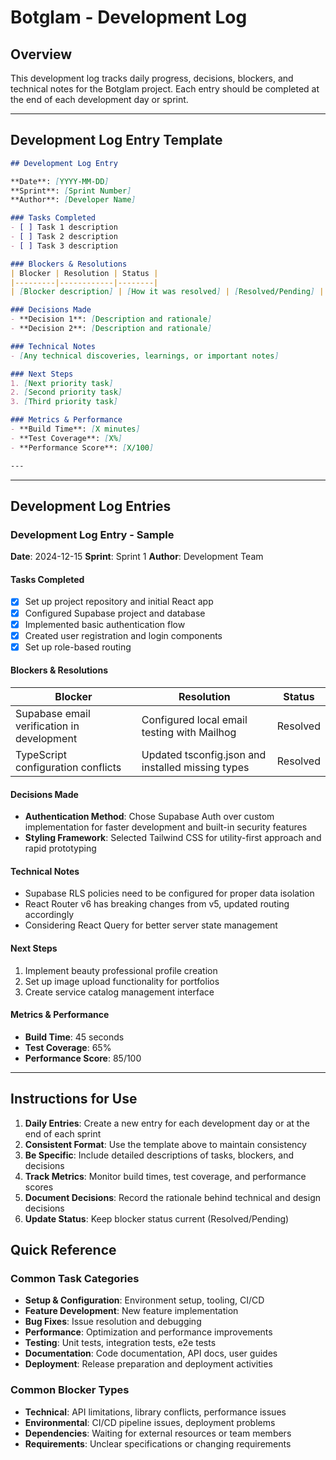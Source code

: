 # Botglam - Development Log

## Overview
This development log tracks daily progress, decisions, blockers, and technical notes for the Botglam project. Each entry should be completed at the end of each development day or sprint.

---

## Development Log Entry Template

```markdown
## Development Log Entry

**Date**: [YYYY-MM-DD]
**Sprint**: [Sprint Number]
**Author**: [Developer Name]

### Tasks Completed
- [ ] Task 1 description
- [ ] Task 2 description
- [ ] Task 3 description

### Blockers & Resolutions
| Blocker | Resolution | Status |
|---------|------------|--------|
| [Blocker description] | [How it was resolved] | [Resolved/Pending] |

### Decisions Made
- **Decision 1**: [Description and rationale]
- **Decision 2**: [Description and rationale]

### Technical Notes
- [Any technical discoveries, learnings, or important notes]

### Next Steps
1. [Next priority task]
2. [Second priority task]
3. [Third priority task]

### Metrics & Performance
- **Build Time**: [X minutes]
- **Test Coverage**: [X%]
- **Performance Score**: [X/100]

---
```

---

## Development Log Entries

### Development Log Entry - Sample

**Date**: 2024-12-15
**Sprint**: Sprint 1
**Author**: Development Team

#### Tasks Completed
- [x] Set up project repository and initial React app
- [x] Configured Supabase project and database
- [x] Implemented basic authentication flow
- [x] Created user registration and login components
- [x] Set up role-based routing

#### Blockers & Resolutions
| Blocker | Resolution | Status |
|---------|------------|--------|
| Supabase email verification in development | Configured local email testing with Mailhog | Resolved |
| TypeScript configuration conflicts | Updated tsconfig.json and installed missing types | Resolved |

#### Decisions Made
- **Authentication Method**: Chose Supabase Auth over custom implementation for faster development and built-in security features
- **Styling Framework**: Selected Tailwind CSS for utility-first approach and rapid prototyping

#### Technical Notes
- Supabase RLS policies need to be configured for proper data isolation
- React Router v6 has breaking changes from v5, updated routing accordingly
- Considering React Query for better server state management

#### Next Steps
1. Implement beauty professional profile creation
2. Set up image upload functionality for portfolios
3. Create service catalog management interface

#### Metrics & Performance
- **Build Time**: 45 seconds
- **Test Coverage**: 65%
- **Performance Score**: 85/100

---

## Instructions for Use

1. **Daily Entries**: Create a new entry for each development day or at the end of each sprint
2. **Consistent Format**: Use the template above to maintain consistency
3. **Be Specific**: Include detailed descriptions of tasks, blockers, and decisions
4. **Track Metrics**: Monitor build times, test coverage, and performance scores
5. **Document Decisions**: Record the rationale behind technical and design decisions
6. **Update Status**: Keep blocker status current (Resolved/Pending)

## Quick Reference

### Common Task Categories
- **Setup & Configuration**: Environment setup, tooling, CI/CD
- **Feature Development**: New feature implementation
- **Bug Fixes**: Issue resolution and debugging
- **Performance**: Optimization and performance improvements
- **Testing**: Unit tests, integration tests, e2e tests
- **Documentation**: Code documentation, API docs, user guides
- **Deployment**: Release preparation and deployment activities

### Common Blocker Types
- **Technical**: API limitations, library conflicts, performance issues
- **Environmental**: CI/CD pipeline issues, deployment problems
- **Dependencies**: Waiting for external resources or team members
- **Requirements**: Unclear specifications or changing requirements 